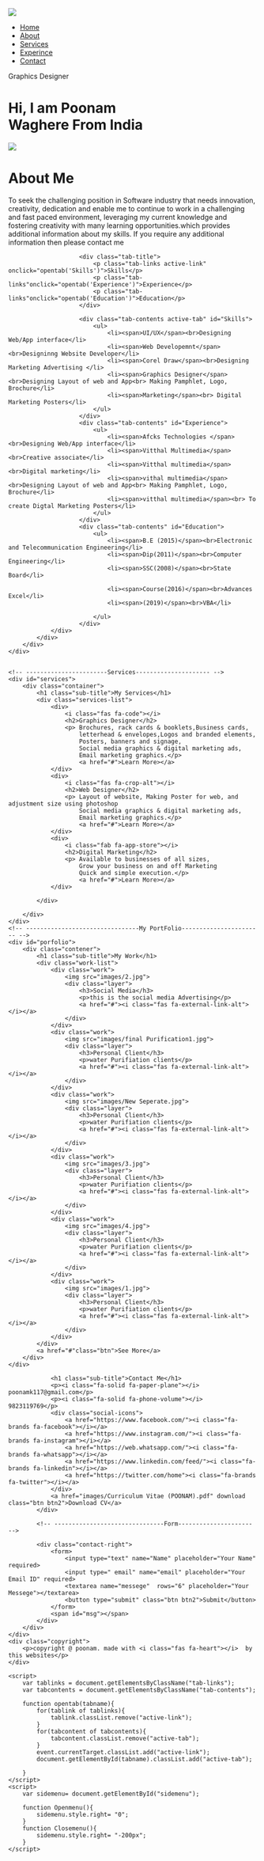 <!DOCTYPE html>
<html lang="en">
<head>
    <meta charset="UTF-8">
    <meta http-equiv="X-UA-Compatible" content="IE=edge">
    <meta name="viewport" content="width=device-width, initial-scale=1.0">
    <title>PortFolio Website Design</title>
     <!-- css Files -->
     <link rel="stylesheet" href="style.css">
     <script src="https://kit.fontawesome.com/3443a4ca80.js" crossorigin="anonymous"></script>
</head> 
<body>
    <div id="header">
        <div class="contener">
            <nav>
                <img src="images/logo.png" class="logo">
                <ul id="sidemenu">
                    <li><a href="#header">Home</a> </li>
                    <li><a href="#about">About</a> </li>
                    <li><a href="#services ">Services</a> </li>
                    <li><a href="#porfolio ">Experince</a> </li>
                    <li><a href="#contact ">Contact</a> </li>
                    <i class="fas fa-times"  onclick="Closemenu()"></i>
                </ul>
                <i class="fas fa-bars" onclick="Openmenu()"></i>
            </nav>
            <div class="header-text">
                <p>Graphics Designer</p>
                <h1> Hi, I am <span>Poonam</span><br> Waghere From India</h1>
            </div>
        </div>
    </div>
    <!-- ----------------------------------About------------------------------ -->
    <div id="about">
        <div class="contener">
            <div class="row">
                <div class="about-col-1">
                    <img src="images/poonam.png">
                </div>
                <div class="about-col-2">
                    <h1 class="sub-title">About Me</h1>
                    <p>To seek the challenging position in Software industry that needs 
                        innovation, creativity, dedication and enable me to continue to 
                        work in a challenging and fast paced environment, leveraging 
                        my current knowledge and fostering creativity with many learning 
                        opportunities.which provides additional information about my skills. 
                        If you require any additional information then please contact me</p>

                        <div class="tab-title">
                            <p class="tab-links active-link" onclick="opentab('Skills')">Skills</p>
                            <p class="tab-links"onclick="opentab('Experience')">Experience</p>
                            <p class="tab-links"onclick="opentab('Education')">Education</p> 
                        </div>
                    
                        <div class="tab-contents active-tab" id="Skills">
                            <ul>
                                <li><span>UI/UX</span><br>Designing Web/App interface</li>
                                <li><span>Web Developemnt</span><br>Designinng Website Developer</li>
                                <li><span>Corel Draw</span><br>Designing Marketing Advertising </li>
                                <li><span>Graphics Designer</span><br>Designing Layout of web and App<br> Making Pamphlet, Logo, Brochure</li>
                                <li><span>Marketing</span><br> Digital Marketing Posters</li>
                            </ul>
                        </div>
                        <div class="tab-contents" id="Experience">
                            <ul>
                                <li><span>Afcks Technologies </span><br>Designing Web/App interface</li>
                                <li><span>Vitthal Multimedia</span><br>Creative associate</li>
                                <li><span>Vitthal multimedia</span><br>Digital marketing</li>
                                <li><span>vithal multimedia</span><br>Designing Layout of web and App<br> Making Pamphlet, Logo, Brochure</li>
                                <li><span>vitthal multimedia</span><br> To create Digtal Marketing Posters</li>
                            </ul>
                        </div>
                        <div class="tab-contents" id="Education">
                            <ul>
                                <li><span>B.E (2015)</span><br>Electronic and Telecommunication Engineering</li>
                                <li><span>Dip(2011)</span><br>Computer Engineering</li>
                                <li><span>SSC(2008)</span><br>State Board</li>

                                <li><span>Course(2016)</span><br>Advances Excel</li>
                                <li><span>(2019)</span><br>VBA</li>
                                
                            </ul>
                        </div>
                </div>
            </div>
        </div>
    </div>


    <!-- -----------------------Services--------------------- -->
    <div id="services">
        <div class="container">
            <h1 class="sub-title">My Services</h1>
            <div class="services-list">
                <div>
                    <i class="fas fa-code"></i>
                    <h2>Graphics Designer</h2>
                    <p> Brochures, rack cards & booklets,Business cards, 
                        letterhead & envelopes,Logos and branded elements,
                        Posters, banners and signage,
                        Social media graphics & digital marketing ads,
                        Email marketing graphics.</p>
                        <a href="#">Learn More></a>
                </div>
                <div>
                    <i class="fas fa-crop-alt"></i>
                    <h2>Web Designer</h2>
                    <p> Layout of website, Making Poster for web, and adjustment size using photoshop
                        Social media graphics & digital marketing ads,
                        Email marketing graphics.</p>
                        <a href="#">Learn More></a>
                </div>
                <div>
                    <i class="fab fa-app-store"></i>
                    <h2>Digital Marketing</h2>
                    <p> Available to businesses of all sizes,
                        Grow your business on and off Marketing
                        Quick and simple execution.</p>
                        <a href="#">Learn More></a>
                </div>
               
            </div>

        </div>
    </div>
    <!-- --------------------------------My PortFolio----------------------- -->
    <div id="porfolio">
        <div class="contener">
            <h1 class="sub-title">My Work</h1>
            <div class="work-list">
                <div class="work">
                    <img src="images/2.jpg">
                    <div class="layer">
                        <h3>Social Media</h3>
                        <p>this is the social media Advertising</p>
                        <a href="#"><i class="fas fa-external-link-alt"></i></a>
                    </div>
                </div>
                <div class="work">
                    <img src="images/final Purification1.jpg">
                    <div class="layer">
                        <h3>Personal Client</h3>
                        <p>water Purifiation clients</p>
                        <a href="#"><i class="fas fa-external-link-alt"></i></a>
                    </div>
                </div>
                <div class="work">
                    <img src="images/New Seperate.jpg">
                    <div class="layer">
                        <h3>Personal Client</h3>
                        <p>water Purifiation clients</p>
                        <a href="#"><i class="fas fa-external-link-alt"></i></a>
                    </div>
                </div>
                <div class="work">
                    <img src="images/3.jpg">
                    <div class="layer">
                        <h3>Personal Client</h3>
                        <p>water Purifiation clients</p>
                        <a href="#"><i class="fas fa-external-link-alt"></i></a>
                    </div>
                </div>
                <div class="work">
                    <img src="images/4.jpg">
                    <div class="layer">
                        <h3>Personal Client</h3>
                        <p>water Purifiation clients</p>
                        <a href="#"><i class="fas fa-external-link-alt"></i></a>
                    </div>
                </div>
                <div class="work">
                    <img src="images/1.jpg">
                    <div class="layer">
                        <h3>Personal Client</h3>
                        <p>water Purifiation clients</p>
                        <a href="#"><i class="fas fa-external-link-alt"></i></a>
                    </div>
                </div>
            </div>
            <a href="#"class="btn">See More</a>
        </div>
    </div>

<!-- -----------------------Contact------------------------- -->

<div id="contact">
    <div class="contener">
        <div class="row">
            <div class="contact-left">

                <h1 class="sub-title">Contact Me</h1>
                <p><i class="fa-solid fa-paper-plane"></i>  poonamk117@gmail.com</p>
                <p><i class="fa-solid fa-phone-volume"></i>  9823119769</p>
                <div class="social-icons">
                    <a href="https://www.facebook.com/"><i class="fa-brands fa-facebook"></i></a>
                    <a href="https://www.instagram.com/"><i class="fa-brands fa-instagram"></i></a>
                    <a href="https://web.whatsapp.com/"><i class="fa-brands fa-whatsapp"></i></a>
                    <a href="https://www.linkedin.com/feed/"><i class="fa-brands fa-linkedin"></i></a>
                    <a href="https://twitter.com/home"><i class="fa-brands fa-twitter"></i></a>
                </div>
                <a href="images/Curriculum Vitae (POONAM).pdf" download class="btn btn2">Download CV</a>
            </div>
            
            <!-- -------------------------------Form--------------------- -->

            <div class="contact-right">
                <form>
                    <input type="text" name="Name" placeholder="Your Name" required>
                    <input type=" email" name="email" placeholder="Your Email ID" required>
                    <textarea name="messege"  rows="6" placeholder="Your Messege"></textarea>
                    <button type="submit" class="btn btn2">Submit</button>
                </form>
                <span id="msg"></span>
            </div>
        </div>
    </div>
    <div class="copyright">
        <p>copyright @ poonam. made with <i class="fas fa-heart"></i>  by this websites</p>
    </div>
</div>


    <script>
        var tablinks = document.getElementsByClassName("tab-links");
        var tabcontents = document.getElementsByClassName("tab-contents");

        function opentab(tabname){
            for(tablink of tablinks){
                tablink.classList.remove("active-link");    
            }
            for(tabcontent of tabcontents){
                tabcontent.classList.remove("active-tab"); 
            }
            event.currentTarget.classList.add("active-link");
            document.getElementById(tabname).classList.add("active-tab");

        }
    </script>
    <script>
        var sidemenu= document.getElementById("sidemenu");

        function Openmenu(){
            sidemenu.style.right= "0";
        }
        function Closemenu(){
            sidemenu.style.right= "-200px";
        }
    </script>

</body>
</html>
